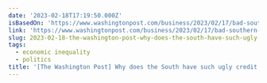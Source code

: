 ```yaml
---
date: '2023-02-18T17:19:50.000Z'
isBasedOn: 'https://www.washingtonpost.com/business/2023/02/17/bad-southern-credit-scores'
link: 'https://www.washingtonpost.com/business/2023/02/17/bad-southern-credit-scores'
slug: 2023-02-18-the-washington-post-why-does-the-south-have-such-ugly-credit-scores
tags:
  - economic inequality
  - politics
title: '[The Washington Post] Why does the South have such ugly credit scores?'
---
```


